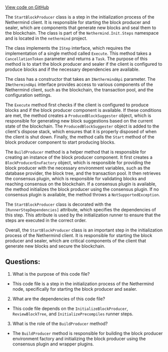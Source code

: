 [View code on GitHub](https://github.com/nethermindeth/nethermind/Nethermind.Init/Steps/StartBlockProducer.cs)

The `StartBlockProducer` class is a step in the initialization process of the Nethermind client. It is responsible for starting the block producer and sealer, which are components that generate new blocks and seal them to the blockchain. The class is part of the `Nethermind.Init.Steps` namespace and is located in the `nethermind` project.

The class implements the `IStep` interface, which requires the implementation of a single method called `Execute`. This method takes a `CancellationToken` parameter and returns a `Task`. The purpose of this method is to start the block producer and sealer if the client is configured to produce blocks and if the necessary dependencies are available.

The class has a constructor that takes an `INethermindApi` parameter. The `INethermindApi` interface provides access to various components of the Nethermind client, such as the blockchain, the transaction pool, and the configuration settings.

The `Execute` method first checks if the client is configured to produce blocks and if the block producer component is available. If these conditions are met, the method creates a `ProducedBlockSuggester` object, which is responsible for generating new block suggestions based on the current state of the blockchain. The `ProducedBlockSuggester` object is added to the client's dispose stack, which ensures that it is properly disposed of when the client is shut down. Finally, the method calls the `Start` method of the block producer component to start producing blocks.

The `BuildProducer` method is a helper method that is responsible for creating an instance of the block producer component. It first creates a `BlockProducerEnvFactory` object, which is responsible for providing the block producer with the necessary environment variables, such as the database provider, the block tree, and the transaction pool. It then retrieves the consensus plugin, which is responsible for validating blocks and reaching consensus on the blockchain. If a consensus plugin is available, the method initializes the block producer using the consensus plugin. If no consensus plugin is available, the method throws a `NotSupportedException`.

The `StartBlockProducer` class is decorated with the `[RunnerStepDependencies]` attribute, which specifies the dependencies of this step. This attribute is used by the initialization runner to ensure that the steps are executed in the correct order.

Overall, the `StartBlockProducer` class is an important step in the initialization process of the Nethermind client. It is responsible for starting the block producer and sealer, which are critical components of the client that generate new blocks and secure the blockchain.
## Questions: 
 1. What is the purpose of this code file?
- This code file is a step in the initialization process of the Nethermind node, specifically for starting the block producer and sealer.

2. What are the dependencies of this code file?
- This code file depends on the `InitializeBlockProducer`, `ReviewBlockTree`, and `InitializePrecompiles` runner steps.

3. What is the role of the `BuildProducer` method?
- The `BuildProducer` method is responsible for building the block producer environment factory and initializing the block producer using the consensus plugin and wrapper plugins.